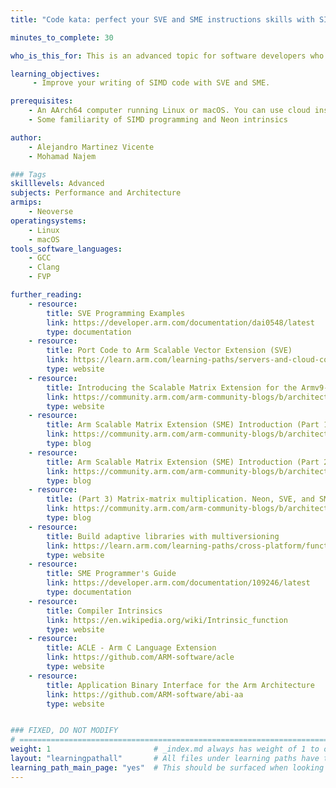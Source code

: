 ```yaml
---
title: "Code kata: perfect your SVE and SME instructions skills with SIMD Loops"

minutes_to_complete: 30

who_is_this_for: This is an advanced topic for software developers who want to learn how to use the full range of features available in SVE, SVE2 and SME2 to improve the performance of their software for Arm processors.

learning_objectives:
     - Improve your writing of SIMD code with SVE and SME.

prerequisites:
    - An AArch64 computer running Linux or macOS. You can use cloud instances, see this list of [Arm cloud service providers](/learning-paths/servers-and-cloud-computing/csp/).
    - Some familiarity of SIMD programming and Neon intrinsics

author:
    - Alejandro Martinez Vicente
    - Mohamad Najem

### Tags
skilllevels: Advanced
subjects: Performance and Architecture
armips:
    - Neoverse
operatingsystems:
    - Linux
    - macOS
tools_software_languages:
    - GCC
    - Clang
    - FVP

further_reading:
    - resource:
        title: SVE Programming Examples
        link: https://developer.arm.com/documentation/dai0548/latest
        type: documentation
    - resource:
        title: Port Code to Arm Scalable Vector Extension (SVE)
        link: https://learn.arm.com/learning-paths/servers-and-cloud-computing/sve
        type: website
    - resource:
        title: Introducing the Scalable Matrix Extension for the Armv9-A Architecture
        link: https://community.arm.com/arm-community-blogs/b/architectures-and-processors-blog/posts/scalable-matrix-extension-armv9-a-architecture
        type: website
    - resource:
        title: Arm Scalable Matrix Extension (SME) Introduction (Part 1)
        link: https://community.arm.com/arm-community-blogs/b/architectures-and-processors-blog/posts/arm-scalable-matrix-extension-introduction
        type: blog
    - resource:
        title: Arm Scalable Matrix Extension (SME) Introduction (Part 2)
        link: https://community.arm.com/arm-community-blogs/b/architectures-and-processors-blog/posts/arm-scalable-matrix-extension-introduction-p2
        type: blog
    - resource:
        title: (Part 3) Matrix-matrix multiplication. Neon, SVE, and SME compared
        link: https://community.arm.com/arm-community-blogs/b/architectures-and-processors-blog/posts/matrix-matrix-multiplication-neon-sve-and-sme-compared
        type: blog
    - resource:
        title: Build adaptive libraries with multiversioning
        link: https://learn.arm.com/learning-paths/cross-platform/function-multiversioning/
        type: website
    - resource:
        title: SME Programmer's Guide
        link: https://developer.arm.com/documentation/109246/latest
        type: documentation
    - resource:
        title: Compiler Intrinsics
        link: https://en.wikipedia.org/wiki/Intrinsic_function
        type: website
    - resource:
        title: ACLE - Arm C Language Extension
        link: https://github.com/ARM-software/acle
        type: website
    - resource:
        title: Application Binary Interface for the Arm Architecture
        link: https://github.com/ARM-software/abi-aa
        type: website


### FIXED, DO NOT MODIFY
# ================================================================================
weight: 1                       # _index.md always has weight of 1 to order correctly
layout: "learningpathall"       # All files under learning paths have this same wrapper
learning_path_main_page: "yes"  # This should be surfaced when looking for related content. Only set for _index.md of learning path content.
---
```

